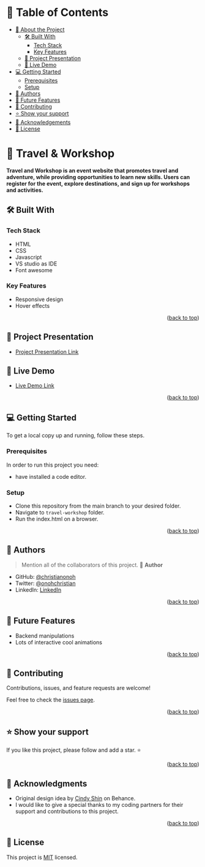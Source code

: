 # 📗 Table of Contents

- [📖 About the Project](#about-project)
  - [🛠️ Built With](#built-with)
    - [Tech Stack](#tech-stack)
    - [Key Features](#key-features)
  - [🎥 Project Presentation](#project-presentation)
  - [🚀 Live Demo](#live-demo)
- [💻 Getting Started](#getting-started)
  - [Prerequisites](#prerequisites)
  - [Setup](#setup)
- [👥 Authors](#authors)
- [🔭 Future Features](#future-features)
- [🤝 Contributing](#contributing)
- [⭐ Show your support](#support)
- [🙏 Acknowledgements](#acknowledgements)
- [📝 License](#license)

<!-- PROJECT DESCRIPTION -->

# 📖 Travel & Workshop <a name="about-project"></a>

**Travel and Workshop is an event website that promotes travel and adventure, while providing opportunities to learn new skills. Users can register for the event, explore destinations, and sign up for workshops and activities.**
## 🛠️ Built With <a name="built-with"></a>
### Tech Stack
- HTML
- CSS
- Javascript
- VS studio as IDE
- Font awesome
### Key Features
- Responsive design
- Hover effects
<!-- Features -->

<p align="right">(<a href="#readme-top">back to top</a>)</p>

<!-- Project Presentation -->

## 🎥 Project Presentation <a name="project-presentation"></a>
- [Project Presentation Link](https://www.loom.com/share/9a173b99953b47f29584cf319c9fb947)
<!-- LIVE DEMO -->

## 🚀 Live Demo <a name="live-demo"></a>

- [Live Demo Link](https://christianonoh.onrender.com/)

<p align="right">(<a href="#readme-top">back to top</a>)</p>

<!-- GETTING STARTED -->

## 💻 Getting Started <a name="getting-started"></a>

To get a local copy up and running, follow these steps.

### Prerequisites

In order to run this project you need:

- have installed a code editor.

### Setup

- Clone this repository from the main branch to your desired folder.
- Navigate to `travel-workshop` folder.
- Run the index.html on a browser.

<p align="right">(<a href="#readme-top">back to top</a>)</p>

<!-- AUTHORS -->

## 👥 Authors <a name="authors"></a>

> Mention all of the collaborators of this project.
👤 **Author**

- GitHub: [@christianonoh](https://github.com/christianonoh)
- Twitter: [@onohchristian](https://twitter.com/OnohChristian)
- LinkedIn: [LinkedIn](https://www.linkedin.com/in/christianonoh/)

<p align="right">(<a href="#readme-top">back to top</a>)</p>

<!-- FUTURE FEATURES -->


## 🔭 Future Features <a name="future-features"></a>
- Backend manipulations 
- Lots of interactive cool animations 

<p align="right">(<a href="#readme-top">back to top</a>)</p>

<!-- CONTRIBUTING -->

## 🤝 Contributing <a name="contributing"></a>

Contributions, issues, and feature requests are welcome!

Feel free to check the [issues page](../../issues/).

<p align="right">(<a href="#readme-top">back to top</a>)</p>

<!-- SUPPORT -->

## ⭐ Show your support <a name="support"></a>

If you like this project, please follow and add a star. ⭐

<p align="right">(<a href="#readme-top">back to top</a>)</p>

<!-- ACKNOWLEDGEMENTS -->

## 🙏 Acknowledgments <a name="acknowledgements"></a>

- Original design idea by [Cindy Shin](https://www.behance.net/gallery/29845175/CC-Global-Summit-2015) on Behance.
- I would like to give a special thanks to my coding partners for their support and contributions to this project. 
<p align="right">(<a href="#readme-top">back to top</a>)</p>

<!-- LICENSE -->

## 📝 License <a name="license"></a>

This project is [MIT](./LICENSE) licensed.
